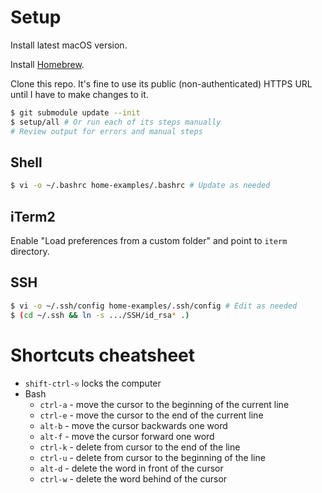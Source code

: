 # Setup

Install latest macOS version.

Install [Homebrew](https://brew.sh/).

Clone this repo. It's fine to use its public (non-authenticated) HTTPS URL until I have to make changes to it.

```bash
$ git submodule update --init
$ setup/all # Or run each of its steps manually
# Review output for errors and manual steps
```

## Shell

```bash
$ vi -o ~/.bashrc home-examples/.bashrc # Update as needed
```

## iTerm2

Enable "Load preferences from a custom folder" and point to `iterm` directory.

## SSH

```bash
$ vi -o ~/.ssh/config home-examples/.ssh/config # Edit as needed
$ (cd ~/.ssh && ln -s .../SSH/id_rsa* .)
```

# Shortcuts cheatsheet

- `shift-ctrl-⎋` locks the computer
- Bash
  - `ctrl-a` - move the cursor to the beginning of the current line
  - `ctrl-e` - move the cursor to the end of the current line
  - `alt-b` - move the cursor backwards one word
  - `alt-f` - move the cursor forward one word
  - `ctrl-k` - delete from cursor to the end of the line
  - `ctrl-u` - delete from cursor to the beginning of the line
  - `alt-d` - delete the word in front of the cursor
  - `ctrl-w` - delete the word behind of the cursor

